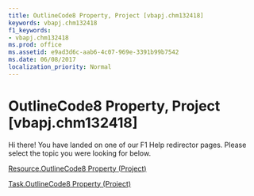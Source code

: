 ```yaml
---
title: OutlineCode8 Property, Project [vbapj.chm132418]
keywords: vbapj.chm132418
f1_keywords:
- vbapj.chm132418
ms.prod: office
ms.assetid: e9ad3d6c-aab6-4c07-969e-3391b99b7542
ms.date: 06/08/2017
localization_priority: Normal
---
```



# OutlineCode8 Property, Project [vbapj.chm132418]

Hi there! You have landed on one of our F1 Help redirector pages. Please select the topic you were looking for below.

[Resource.OutlineCode8 Property (Project)](http://msdn.microsoft.com/library/574195ae-18a1-4b7d-6778-629534664a1c%28Office.15%29.aspx)

[Task.OutlineCode8 Property (Project)](http://msdn.microsoft.com/library/80b2e759-a8b4-e69a-e952-b29da8199d92%28Office.15%29.aspx)


